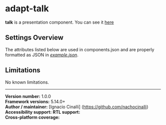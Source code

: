 # adapt-talk
 **talk** is a presentation component. You can see it [here](https://adaptlearning-no-core.web.app/#/id/po-55)

## Settings Overview
The attributes listed below are used in components.json and are properly formatted as JSON in  [*example.json*](https://github.com/nachocinalli/adapt-talk/blob/master/example.json).

## Limitations

No known limitations.

----------------------------
**Version number:**  1.0.0  
**Framework versions:** 5.14.0+  
**Author / maintainer:** [Ignacio Cinalli] (https://github.com/nachocinalli)  
**Accessibility support:** 
**RTL support:**   
**Cross-platform coverage:** 